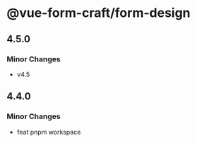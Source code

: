 # @vue-form-craft/form-design

## 4.5.0

### Minor Changes

- v4.5

## 4.4.0

### Minor Changes

- feat pnpm workspace
